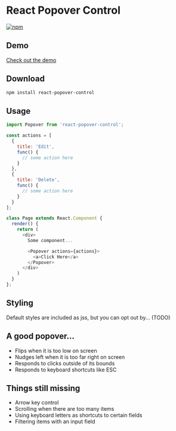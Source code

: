 # React Popover Control

[![npm](https://img.shields.io/npm/v/react-popover-control.svg?style=flat-square)](https://www.npmjs.com/package/react-popover-control)

## Demo

[Check out the demo](http://qimingweng.github.io/react-popover-control)

## Download

```bash
npm install react-popover-control
```

## Usage

```javascript
import Popover from 'react-popover-control';

const actions = [
  {
    title: 'Edit',
    func() {
      // some action here
    }
  },
  {
    title: 'Delete',
    func() {
      // some action here
    }
  }
];

class Page extends React.Component {
  render() {
    return (
      <div>
        Some component...

        <Popover actions={actions}>
          <a>Click Here</a>
        </Popover>
      </div>
    )
  }
};
```

## Styling

Default styles are included as jss, but you can opt out by... (TODO)

## A good popover...

- Flips when it is too low on screen
- Nudges left when it is too far right on screen
- Responds to clicks outside of its bounds
- Responds to keyboard shortcuts like ESC

## Things still missing

- Arrow key control
- Scrolling when there are too many items
- Using keyboard letters as shortcuts to certain fields
- Filtering items with an input field
